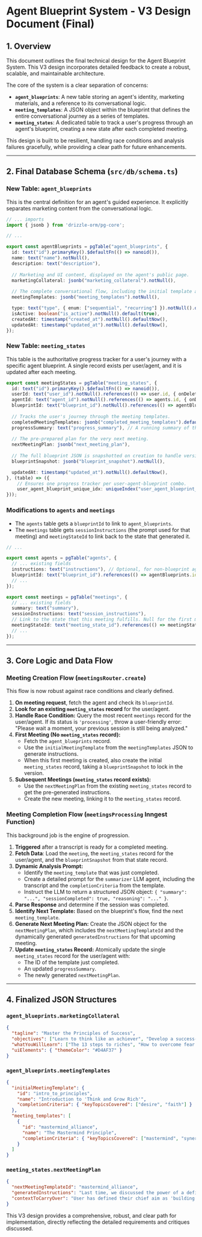 # Agent Blueprint System - V3 Design Document (Final)

## 1. Overview

This document outlines the final technical design for the Agent Blueprint System. This V3 design incorporates detailed feedback to create a robust, scalable, and maintainable architecture.

The core of the system is a clear separation of concerns:
- **`agent_blueprints`**: A new table storing an agent's identity, marketing materials, and a reference to its conversational logic.
- **`meeting_templates`**: A JSON object within the blueprint that defines the entire conversational journey as a series of templates.
- **`meeting_states`**: A dedicated table to track a user's progress through an agent's blueprint, creating a new state after each completed meeting.

This design is built to be resilient, handling race conditions and analysis failures gracefully, while providing a clear path for future enhancements.

---

## 2. Final Database Schema (`src/db/schema.ts`)

### New Table: `agent_blueprints`

This is the central definition for an agent's guided experience. It explicitly separates marketing content from the conversational logic.

```typescript:src/db/schema.ts
// ... imports
import { jsonb } from 'drizzle-orm/pg-core';

// ...

export const agentBlueprints = pgTable("agent_blueprints", {
  id: text("id").primaryKey().$defaultFn(() => nanoid()),
  name: text("name").notNull(),
  description: text("description"),
  
  // Marketing and UI content, displayed on the agent's public page.
  marketingCollateral: jsonb("marketing_collateral").notNull(),
  
  // The complete conversational flow, including the initial template and all subsequent ones.
  meetingTemplates: jsonb("meeting_templates").notNull(),

  type: text("type", { enum: ["sequential", "recurring"] }).notNull().default("sequential"),
  isActive: boolean("is_active").notNull().default(true),
  createdAt: timestamp("created_at").notNull().defaultNow(),
  updatedAt: timestamp("updated_at").notNull().defaultNow(),
});
```

### New Table: `meeting_states`

This table is the authoritative progress tracker for a user's journey with a specific agent blueprint. A single record exists per user/agent, and it is updated after each meeting.

```typescript:src/db/schema.ts
export const meetingStates = pgTable("meeting_states", {
  id: text("id").primaryKey().$defaultFn(() => nanoid()),
  userId: text("user_id").notNull().references(() => user.id, { onDelete: "cascade" }),
  agentId: text("agent_id").notNull().references(() => agents.id, { onDelete: "cascade" }),
  blueprintId: text("blueprint_id").notNull().references(() => agentBlueprints.id, { onDelete: "cascade" }),
  
  // Tracks the user's journey through the meeting templates.
  completedMeetingTemplates: jsonb("completed_meeting_templates").default('[]'), // e.g., ['intro', 'session_2']
  progressSummary: text("progress_summary"), // A running summary of the journey.
  
  // The pre-prepared plan for the very next meeting.
  nextMeetingPlan: jsonb("next_meeting_plan"), 
  
  // The full blueprint JSON is snapshotted on creation to handle versioning.
  blueprintSnapshot: jsonb("blueprint_snapshot").notNull(),

  updatedAt: timestamp("updated_at").notNull().defaultNow(),
}, (table) => ({
    // Ensures one progress tracker per user-agent-blueprint combo.
    user_agent_blueprint_unique_idx: uniqueIndex("user_agent_blueprint_unique_idx").on(table.userId, table.agentId, table.blueprintId),
}));
```

### Modifications to `agents` and `meetings`

-   The `agents` table gets a `blueprintId` to link to `agent_blueprints`.
-   The `meetings` table gets `sessionInstructions` (the prompt used for that meeting) and `meetingStateId` to link back to the state that generated it.

```typescript:src/db/schema.ts
// ...

export const agents = pgTable("agents", {
  // ... existing fields
  instructions: text("instructions"), // Optional, for non-blueprint agents
  blueprintId: text("blueprint_id").references(() => agentBlueprints.id),
  // ...
});

export const meetings = pgTable("meetings", {
  // ... existing fields
  summary: text("summary"),
  sessionInstructions: text("session_instructions"),
  // Link to the state that this meeting fulfills. Null for the first meeting.
  meetingStateId: text("meeting_state_id").references(() => meetingStates.id),
  // ...
});

```

---

## 3. Core Logic and Data Flow

### Meeting Creation Flow (`meetingsRouter.create`)

This flow is now robust against race conditions and clearly defined.

1.  **On meeting request**, fetch the agent and check its `blueprintId`.
2.  **Look for an existing `meeting_states` record** for the user/agent.
3.  **Handle Race Condition:** Query the most recent `meetings` record for the user/agent. If its status is `'processing'`, throw a user-friendly error: "Please wait a moment, your previous session is still being analyzed."
4.  **First Meeting (No `meeting_states` record):**
    *   Fetch the `agent_blueprints` record.
    *   Use the `initialMeetingTemplate` from the `meetingTemplates` JSON to generate instructions.
    *   When this first meeting is created, also create the initial `meeting_states` record, taking a `blueprintSnapshot` to lock in the version.
5.  **Subsequent Meetings (`meeting_states` record exists):**
    *   Use the `nextMeetingPlan` from the existing `meeting_states` record to get the pre-generated instructions.
    *   Create the new meeting, linking it to the `meeting_states` record.

### Meeting Completion Flow (`meetingsProcessing` Inngest Function)

This background job is the engine of progression.

1.  **Triggered** after a transcript is ready for a completed meeting.
2.  **Fetch Data**: Load the `meeting`, the `meeting_states` record for the user/agent, and the `blueprintSnapshot` from that state record.
3.  **Dynamic Analysis Prompt:**
    *   Identify the `meeting_template` that was just completed.
    *   Create a detailed prompt for the `summarizer` LLM agent, including the transcript and the `completionCriteria` from the template.
    *   Instruct the LLM to return a structured JSON object: `{ "summary": "...", "sessionCompleted": true, "reasoning": "..." }`.
4.  **Parse Response** and determine if the session was completed.
5.  **Identify Next Template:** Based on the blueprint's flow, find the next `meeting_template`.
6.  **Generate Next Meeting Plan:** Create the JSON object for the `nextMeetingPlan`, which includes the `nextMeetingTemplateId` and the dynamically generated `generatedInstructions` for that upcoming meeting.
7.  **Update `meeting_states` Record:** Atomically update the single `meeting_states` record for the user/agent with:
    *   The ID of the template just completed.
    *   An updated `progressSummary`.
    *   The newly generated `nextMeetingPlan`.

---

## 4. Finalized JSON Structures

### `agent_blueprints.marketingCollateral`

```json
{
  "tagline": "Master the Principles of Success",
  "objectives": ["Learn to think like an achiever", "Develop a success-oriented mindset"],
  "whatYouWillLearn": ["The 13 steps to riches", "How to overcome fear and procrastination"],
  "uiElements": { "themeColor": "#D4AF37" }
}
```

### `agent_blueprints.meetingTemplates`

```json
{
  "initialMeetingTemplate": {
    "id": "intro_to_principles",
    "name": "Introduction to 'Think and Grow Rich'",
    "completionCriteria": { "keyTopicsCovered": ["desire", "faith"] }
  },
  "meeting_templates": [
    {
      "id": "mastermind_alliance",
      "name": "The Mastermind Principle",
      "completionCriteria": { "keyTopicsCovered": ["mastermind", "synergy"] }
    }
  ]
}
```

### `meeting_states.nextMeetingPlan`

```json
{
  "nextMeetingTemplateId": "mastermind_alliance",
  "generatedInstructions": "Last time, we discussed the power of a definite chief aim. Now, let's explore how to amplify your efforts by forming a Mastermind alliance...",
  "contextToCarryOver": "User has defined their chief aim as 'building a successful online business'."
}
```

This V3 design provides a comprehensive, robust, and clear path for implementation, directly reflecting the detailed requirements and critiques discussed. 